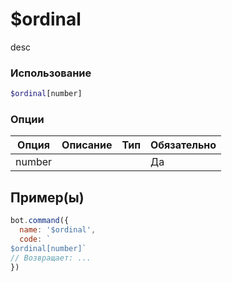 # $ordinal
desc
### Использование
```php
$ordinal[number]
```

### Опции

| Опция | Описание | Тип | Обязательно |
|--------|-------------|------|----------|
| number |  |  | Да |  
## Пример(ы)

```javascript
bot.command({
  name: '$ordinal',
  code: `
$ordinal[number]`
// Возвращает: ...
})
```